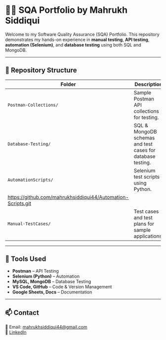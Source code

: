 # 👩‍💻 SQA Portfolio by Mahrukh Siddiqui

Welcome to my Software Quality Assurance (SQA) Portfolio. This repository demonstrates my hands-on experience in **manual testing**, **API testing**, **automation (Selenium)**, and **database testing** using both SQL and MongoDB.

---

## 📂 Repository Structure

| Folder | Description |
|--------|-------------|
| `Postman-Collections/` | Sample Postman API collections for testing. |
| `Database-Testing/` | SQL & MongoDB schemas and test cases for database testing. |
| `AutomationScripts/` | Selenium test scripts using Python.
https://github.com/mahrukhsiddiqui44/Automation-Scripts.git |
| `Manual-TestCases/` | Test cases and test plans for sample applications. |

---

## 🔧 Tools Used

- **Postman** – API Testing
- **Selenium (Python)** – Automation
- **MySQL, MongoDB** – Database Testing
- **VS Code, GitHub** – Code & Version Management
- **Google Sheets, Docs** – Documentation

---

## 📫 Contact

📧 Email: mahrukhsiddiqui44@gmail.com  
🔗 [LinkedIn](https://www.linkedin.com/in/mahrukh-siddiqui-a684a3152/) 

